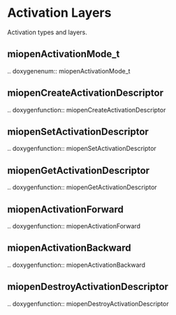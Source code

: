 

Activation Layers
=================

Activation types and layers.

miopenActivationMode_t
----------------------

.. doxygenenum::  miopenActivationMode_t

miopenCreateActivationDescriptor
--------------------------------

.. doxygenfunction::  miopenCreateActivationDescriptor


miopenSetActivationDescriptor
-----------------------------

.. doxygenfunction::  miopenSetActivationDescriptor


miopenGetActivationDescriptor
-----------------------------

.. doxygenfunction::  miopenGetActivationDescriptor

miopenActivationForward
-----------------------

.. doxygenfunction::  miopenActivationForward

miopenActivationBackward
------------------------

.. doxygenfunction::  miopenActivationBackward

miopenDestroyActivationDescriptor
---------------------------------

.. doxygenfunction::  miopenDestroyActivationDescriptor

